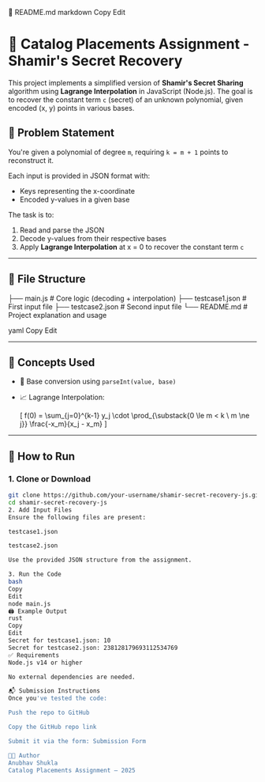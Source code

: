 📘 README.md
markdown
Copy
Edit
# 🔐 Catalog Placements Assignment - Shamir's Secret Recovery

This project implements a simplified version of **Shamir's Secret Sharing** algorithm using **Lagrange Interpolation** in JavaScript (Node.js). The goal is to recover the constant term `c` (secret) of an unknown polynomial, given encoded (x, y) points in various bases.

## 🧮 Problem Statement

You're given a polynomial of degree `m`, requiring `k = m + 1` points to reconstruct it.

Each input is provided in JSON format with:
- Keys representing the x-coordinate
- Encoded y-values in a given base

The task is to:
1. Read and parse the JSON
2. Decode y-values from their respective bases
3. Apply **Lagrange Interpolation** at x = 0 to recover the constant term `c`

---

## 📂 File Structure

├── main.js # Core logic (decoding + interpolation)
├── testcase1.json # First input file
├── testcase2.json # Second input file
└── README.md # Project explanation and usage

yaml
Copy
Edit

---

## 🧠 Concepts Used

- 🔢 Base conversion using `parseInt(value, base)`
- 📈 Lagrange Interpolation:
  
  \[
  f(0) = \sum_{j=0}^{k-1} y_j \cdot \prod_{\substack{0 \le m < k \\ m \ne j}} \frac{-x_m}{x_j - x_m}
  \]

---

## 🚀 How to Run

### 1. Clone or Download

```bash
git clone https://github.com/your-username/shamir-secret-recovery-js.git
cd shamir-secret-recovery-js
2. Add Input Files
Ensure the following files are present:

testcase1.json

testcase2.json

Use the provided JSON structure from the assignment.

3. Run the Code
bash
Copy
Edit
node main.js
🖨️ Example Output
rust
Copy
Edit
Secret for testcase1.json: 10
Secret for testcase2.json: 238128179693112534769
✅ Requirements
Node.js v14 or higher

No external dependencies are needed.

📬 Submission Instructions
Once you've tested the code:

Push the repo to GitHub

Copy the GitHub repo link

Submit it via the form: Submission Form

👨‍💻 Author
Anubhav Shukla
Catalog Placements Assignment — 2025

